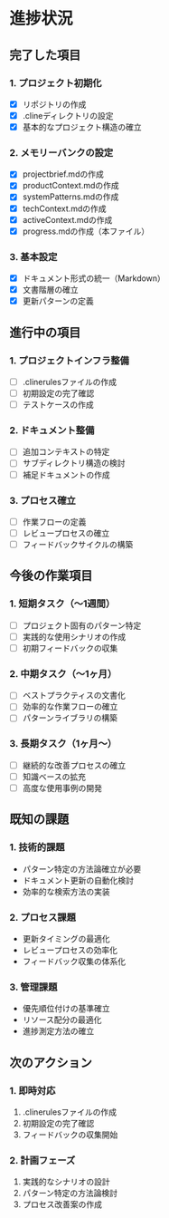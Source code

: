 # 進捗状況

## 完了した項目

### 1. プロジェクト初期化
- [x] リポジトリの作成
- [x] .clineディレクトリの設定
- [x] 基本的なプロジェクト構造の確立

### 2. メモリーバンクの設定
- [x] projectbrief.mdの作成
- [x] productContext.mdの作成
- [x] systemPatterns.mdの作成
- [x] techContext.mdの作成
- [x] activeContext.mdの作成
- [x] progress.mdの作成（本ファイル）

### 3. 基本設定
- [x] ドキュメント形式の統一（Markdown）
- [x] 文書階層の確立
- [x] 更新パターンの定義

## 進行中の項目

### 1. プロジェクトインフラ整備
- [ ] .clinerulesファイルの作成
- [ ] 初期設定の完了確認
- [ ] テストケースの作成

### 2. ドキュメント整備
- [ ] 追加コンテキストの特定
- [ ] サブディレクトリ構造の検討
- [ ] 補足ドキュメントの作成

### 3. プロセス確立
- [ ] 作業フローの定義
- [ ] レビュープロセスの確立
- [ ] フィードバックサイクルの構築

## 今後の作業項目

### 1. 短期タスク（〜1週間）
- [ ] プロジェクト固有のパターン特定
- [ ] 実践的な使用シナリオの作成
- [ ] 初期フィードバックの収集

### 2. 中期タスク（〜1ヶ月）
- [ ] ベストプラクティスの文書化
- [ ] 効率的な作業フローの確立
- [ ] パターンライブラリの構築

### 3. 長期タスク（1ヶ月〜）
- [ ] 継続的な改善プロセスの確立
- [ ] 知識ベースの拡充
- [ ] 高度な使用事例の開発

## 既知の課題

### 1. 技術的課題
- パターン特定の方法論確立が必要
- ドキュメント更新の自動化検討
- 効率的な検索方法の実装

### 2. プロセス課題
- 更新タイミングの最適化
- レビュープロセスの効率化
- フィードバック収集の体系化

### 3. 管理課題
- 優先順位付けの基準確立
- リソース配分の最適化
- 進捗測定方法の確立

## 次のアクション

### 1. 即時対応
1. .clinerulesファイルの作成
2. 初期設定の完了確認
3. フィードバックの収集開始

### 2. 計画フェーズ
1. 実践的なシナリオの設計
2. パターン特定の方法論検討
3. プロセス改善案の作成
